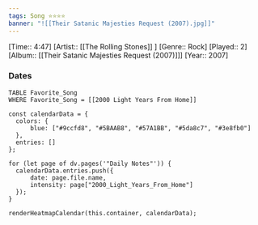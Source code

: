 ```yaml
---
tags: Song ⭐⭐⭐⭐ 
banner: "![[Their Satanic Majesties Request (2007).jpg]]"
---
```

[Time:: 4:47]
[Artist:: [[The Rolling Stones]] ]
[Genre:: Rock]
[Played:: 2]
[Album:: [[Their Satanic Majesties Request (2007)]]]
[Year:: 2007]
### Dates
````dataview
TABLE Favorite_Song
WHERE Favorite_Song = [[2000 Light Years From Home]]
````
  ```dataviewjs
const calendarData = { 
	colors: { 
		blue: ["#9ccfd8", "#5BAAB8", "#57A1BB", "#5da8c7", "#3e8fb0"] 
	}, 
	entries: [] 
}; 

for (let page of dv.pages('"Daily Notes"')) { 
	calendarData.entries.push({ 
		date: page.file.name, 
		intensity: page["2000_Light_Years_From_Home"]
	}); 
} 

renderHeatmapCalendar(this.container, calendarData);
```
